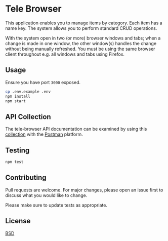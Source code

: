 # Tele Browser

This application enables you to manage items by category. Each item has a name key. The system allows you to perform standard CRUD operations.

With the system open in two (or more) browser windows and tabs; when a change is made in one window, the other window(s) handles the change without being manually refreshed. You must be using the same browser client throughout e.g. all windows and tabs using Firefox.

## Usage

Ensure you have port `3000` exposed.

```bash
cp .env.example .env
npm install
npm start 
```

## API Collection

The tele-browser API documentation can be examined by using this [collection](https://pastebin.com/QQvufmaF) with the [Postman](https://www.postman.com/) platform.

## Testing
```bash
npm test
```

## Contributing

Pull requests are welcome. For major changes, please open an issue first to discuss what you would like to change.

Please make sure to update tests as appropriate.

## License
[BSD](https://opensource.org/licenses/BSD-3-Clause)
